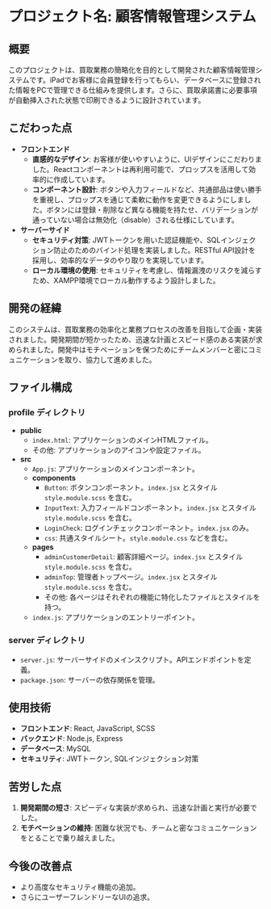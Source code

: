 
# プロジェクト名: 顧客情報管理システム

## 概要
このプロジェクトは、買取業務の簡略化を目的として開発された顧客情報管理システムです。iPadでお客様に会員登録を行ってもらい、データベースに登録された情報をPCで管理できる仕組みを提供します。さらに、買取承諾書に必要事項が自動挿入された状態で印刷できるように設計されています。

## こだわった点
- **フロントエンド**
  - **直感的なデザイン**: お客様が使いやすいように、UIデザインにこだわりました。Reactコンポーネントは再利用可能で、プロップスを活用して効率的に作成しています。
  - **コンポーネント設計**: ボタンや入力フィールドなど、共通部品は使い勝手を重視し、プロップスを通じて柔軟に動作を変更できるようにしました。ボタンには登録・削除など異なる機能を持たせ、バリデーションが通っていない場合は無効化（disable）される仕様にしています。
- **サーバーサイド**
  - **セキュリティ対策**: JWTトークンを用いた認証機能や、SQLインジェクション防止のためのバインド処理を実装しました。RESTful API設計を採用し、効率的なデータのやり取りを実現しています。
  - **ローカル環境の使用**: セキュリティを考慮し、情報漏洩のリスクを減らすため、XAMPP環境でローカル動作するよう設計しました。

## 開発の経緯
このシステムは、買取業務の効率化と業務プロセスの改善を目指して企画・実装されました。開発期間が短かったため、迅速な計画とスピード感のある実装が求められました。開発中はモチベーションを保つためにチームメンバーと密にコミュニケーションを取り、協力して進めました。

## ファイル構成
### profile ディレクトリ
- **public**
  - `index.html`: アプリケーションのメインHTMLファイル。
  - その他: アプリケーションのアイコンや設定ファイル。
- **src**
  - `App.js`: アプリケーションのメインコンポーネント。
  - **components**
    - `Button`: ボタンコンポーネント。`index.jsx` とスタイル `style.module.scss` を含む。
    - `InputText`: 入力フィールドコンポーネント。`index.jsx` とスタイル `style.module.scss` を含む。
    - `LoginCheck`: ログインチェックコンポーネント。`index.jsx` のみ。
    - `css`: 共通スタイルシート。`style.module.css` などを含む。
  - **pages**
    - `adminCustomerDetail`: 顧客詳細ページ。`index.jsx` とスタイル `style.module.scss` を含む。
    - `adminTop`: 管理者トップページ。`index.jsx` とスタイル `style.module.scss` を含む。
    - その他: 各ページはそれぞれの機能に特化したファイルとスタイルを持つ。
  - `index.js`: アプリケーションのエントリーポイント。

### server ディレクトリ
- `server.js`: サーバーサイドのメインスクリプト。APIエンドポイントを定義。
- `package.json`: サーバーの依存関係を管理。

## 使用技術
- **フロントエンド**: React, JavaScript, SCSS
- **バックエンド**: Node.js, Express
- **データベース**: MySQL
- **セキュリティ**: JWTトークン, SQLインジェクション対策

## 苦労した点
1. **開発期間の短さ**: スピーディな実装が求められ、迅速な計画と実行が必要でした。
2. **モチベーションの維持**: 困難な状況でも、チームと密なコミュニケーションをとることで乗り越えました。

## 今後の改善点
- より高度なセキュリティ機能の追加。
- さらにユーザーフレンドリーなUIの追求。
